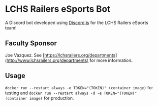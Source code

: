 # LCHS Railers eSports Bot
A Discord bot developed using [Discord.js](https://discord.js.org) for the LCHS Railers eSports team!

## Faculty Sponsor
Joe Vazquez. See [https://lchsrailers.org/departments](http://www.lchsrailers.org/departments) for more information.

## Usage
`docker run --restart always -e TOKEN="(TOKEN)" (container image)` for testing and `docker run --restart always -d -e TOKEN="(TOKEN)" (container image)` for 
production.
